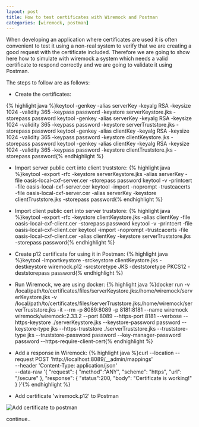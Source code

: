```yaml
---
layout: post
title: How to test certificates with Wiremock and Postman
categories: [wiremock, postman]
---
```


When developing an application where certificates are used it is often convenient to test it using a non-real system to verify that we are creating a good request with the certificate included. Therefore we are going to show here how to simulate with wiremock a system which needs a valid certificate to respond correctly and we are going to validate it using Postman.

The steps to follow are as follows:
- Create the certificates:

{% highlight java %}keytool  -genkey -alias serverKey -keyalg RSA -keysize 1024  -validity 365 -keypass password  -keystore serverKeystore.jks -storepass password
keytool  -genkey -alias serverKey -keyalg RSA -keysize 1024  -validity 365 -keypass password  -keystore serverTruststore.jks -storepass password
keytool  -genkey -alias clientKey -keyalg RSA -keysize 1024  -validity 365 -keypass password  -keystore clientKeystore.jks -storepass password
keytool  -genkey -alias clientKey -keyalg RSA -keysize 1024  -validity 365 -keypass password  -keystore clientTruststore.jks -storepass password{% endhighlight %}

- Import server public cert into client truststore:
{% highlight java %}keytool -export -rfc -keystore serverKeystore.jks -alias serverKey -file oasis-local-cxf-server.cer -storepass password
keytool -v -printcert -file oasis-local-cxf-server.cer
keytool -import -noprompt -trustcacerts -file oasis-local-cxf-server.cer -alias serverKey -keystore clientTruststore.jks -storepass password{% endhighlight %}

- Import client public cert into server truststore:
{% highlight java %}keytool -export -rfc -keystore clientKeystore.jks -alias clientKey -file oasis-local-cxf-client.cer -storepass password
keytool -v -printcert -file oasis-local-cxf-client.cer
keytool -import -noprompt -trustcacerts -file oasis-local-cxf-client.cer -alias clientKey -keystore serverTruststore.jks -storepass password{% endhighlight %}

- Create p12 certificate for using it in Postman:
{% highlight java %}keytool -importkeystore -srckeystore clientKeystore.jks -destkeystore wiremock.p12 -srcstoretype JKS -deststoretype PKCS12 -deststorepass password{% endhighlight %}

- Run Wiremock, we are using docker:
{% highlight java %}docker run -v /local/path/to/certificates/files/serverKeystore.jks:/home/wiremock/serverKeystore.jks -v /local/path/to/certificates/files/serverTruststore.jks:/home/wiremock/serverTruststore.jks -it --rm -p 8089:8089 -p 8181:8181 --name wiremock  wiremock/wiremock:2.33.2  --port 8089 --https-port 8181 --verbose --https-keystore ./serverKeystore.jks --keystore-password password --keystore-type jks --https-truststore ./serverTruststore.jks --truststore-type jks --truststore-password password --key-manager-password password --https-require-client-cert{% endhighlight %}

- Add a response in Wiremock:
{% highlight java %}curl --location --request POST 'http://localhost:8089/__admin/mappings' \
--header 'Content-Type: application/json' \
--data-raw '{ "request": 
    {
    "method":"ANY",
    "scheme": "https",
    "url": "/secure"
    }, 
"response": {
    "status":200,
    "body": "Certificate is working!"
    } 
}'{% endhighlight %}

- Add certificate 'wiremock.p12' to Postman

![Add certificate to postman](https://imgur.com/byevASo?raw=true)

continue..
